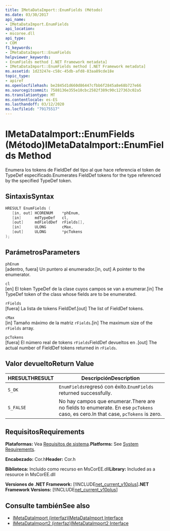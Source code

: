 ```yaml
---
title: IMetaDataImport::EnumFields (Método)
ms.date: 03/30/2017
api_name:
- IMetaDataImport.EnumFields
api_location:
- mscoree.dll
api_type:
- COM
f1_keywords:
- IMetaDataImport::EnumFields
helpviewer_keywords:
- EnumFields method [.NET Framework metadata]
- IMetaDataImport::EnumFields method [.NET Framework metadata]
ms.assetid: 1d23247e-c58c-45db-afd8-83aa89cde18e
topic_type:
- apiref
ms.openlocfilehash: be2845d1d660d86447cfbb6f2845a8e68b727e66
ms.sourcegitcommit: 7588136e355e10cbc2582f389c90c127363c02a5
ms.translationtype: MT
ms.contentlocale: es-ES
ms.lasthandoff: 03/12/2020
ms.locfileid: "79175517"
---
```

# <a name="imetadataimportenumfields-method"></a><span data-ttu-id="57260-102">IMetaDataImport::EnumFields (Método)</span><span class="sxs-lookup"><span data-stu-id="57260-102">IMetaDataImport::EnumFields Method</span></span>
<span data-ttu-id="57260-103">Enumera los tokens de FieldDef del tipo al que hace referencia el token de TypeDef especificado.</span><span class="sxs-lookup"><span data-stu-id="57260-103">Enumerates FieldDef tokens for the type referenced by the specified TypeDef token.</span></span>  
  
## <a name="syntax"></a><span data-ttu-id="57260-104">Sintaxis</span><span class="sxs-lookup"><span data-stu-id="57260-104">Syntax</span></span>  
  
```cpp  
HRESULT EnumFields (
   [in, out] HCORENUM    *phEnum,
   [in]      mdTypeDef   cl,
   [out]     mdFieldDef  rFields[],
   [in]      ULONG       cMax,
   [out]     ULONG       *pcTokens  
);  
```  
  
## <a name="parameters"></a><span data-ttu-id="57260-105">Parámetros</span><span class="sxs-lookup"><span data-stu-id="57260-105">Parameters</span></span>  
 `phEnum`  
 <span data-ttu-id="57260-106">[adentro, fuera] Un puntero al enumerador.</span><span class="sxs-lookup"><span data-stu-id="57260-106">[in, out] A pointer to the enumerator.</span></span>  
  
 `cl`  
 <span data-ttu-id="57260-107">[en] El token TypeDef de la clase cuyos campos se van a enumerar.</span><span class="sxs-lookup"><span data-stu-id="57260-107">[in] The TypeDef token of the class whose fields are to be enumerated.</span></span>  
  
 `rFields`  
 <span data-ttu-id="57260-108">[fuera] La lista de tokens FieldDef.</span><span class="sxs-lookup"><span data-stu-id="57260-108">[out] The list of FieldDef tokens.</span></span>  
  
 `cMax`  
 <span data-ttu-id="57260-109">[in] Tamaño máximo de la matriz `rFields`.</span><span class="sxs-lookup"><span data-stu-id="57260-109">[in] The maximum size of the `rFields` array.</span></span>  
  
 `pcTokens`  
 <span data-ttu-id="57260-110">[fuera] El número real de tokens `rFields`FieldDef devueltos en .</span><span class="sxs-lookup"><span data-stu-id="57260-110">[out] The actual number of FieldDef tokens returned in `rFields`.</span></span>  
  
## <a name="return-value"></a><span data-ttu-id="57260-111">Valor devuelto</span><span class="sxs-lookup"><span data-stu-id="57260-111">Return Value</span></span>  
  
|<span data-ttu-id="57260-112">HRESULT</span><span class="sxs-lookup"><span data-stu-id="57260-112">HRESULT</span></span>|<span data-ttu-id="57260-113">Descripción</span><span class="sxs-lookup"><span data-stu-id="57260-113">Description</span></span>|  
|-------------|-----------------|  
|`S_OK`|<span data-ttu-id="57260-114">`EnumFields`regresó con éxito.</span><span class="sxs-lookup"><span data-stu-id="57260-114">`EnumFields` returned successfully.</span></span>|  
|`S_FALSE`|<span data-ttu-id="57260-115">No hay campos que enumerar.</span><span class="sxs-lookup"><span data-stu-id="57260-115">There are no fields to enumerate.</span></span> <span data-ttu-id="57260-116">En ese `pcTokens` caso, es cero.</span><span class="sxs-lookup"><span data-stu-id="57260-116">In that case, `pcTokens` is zero.</span></span>|  
  
## <a name="requirements"></a><span data-ttu-id="57260-117">Requisitos</span><span class="sxs-lookup"><span data-stu-id="57260-117">Requirements</span></span>  
 <span data-ttu-id="57260-118">**Plataformas:** Vea [Requisitos de sistema](../../../../docs/framework/get-started/system-requirements.md).</span><span class="sxs-lookup"><span data-stu-id="57260-118">**Platforms:** See [System Requirements](../../../../docs/framework/get-started/system-requirements.md).</span></span>  
  
 <span data-ttu-id="57260-119">**Encabezado:** Cor.h</span><span class="sxs-lookup"><span data-stu-id="57260-119">**Header:** Cor.h</span></span>  
  
 <span data-ttu-id="57260-120">**Biblioteca:** Incluido como recurso en MsCorEE.dll</span><span class="sxs-lookup"><span data-stu-id="57260-120">**Library:** Included as a resource in MsCorEE.dll</span></span>  
  
 <span data-ttu-id="57260-121">**Versiones de .NET Framework:** [!INCLUDE[net_current_v10plus](../../../../includes/net-current-v10plus-md.md)]</span><span class="sxs-lookup"><span data-stu-id="57260-121">**.NET Framework Versions:** [!INCLUDE[net_current_v10plus](../../../../includes/net-current-v10plus-md.md)]</span></span>  
  
## <a name="see-also"></a><span data-ttu-id="57260-122">Consulte también</span><span class="sxs-lookup"><span data-stu-id="57260-122">See also</span></span>

- [<span data-ttu-id="57260-123">IMetaDataImport (interfaz)</span><span class="sxs-lookup"><span data-stu-id="57260-123">IMetaDataImport Interface</span></span>](../../../../docs/framework/unmanaged-api/metadata/imetadataimport-interface.md)
- [<span data-ttu-id="57260-124">IMetaDataImport2 (interfaz)</span><span class="sxs-lookup"><span data-stu-id="57260-124">IMetaDataImport2 Interface</span></span>](../../../../docs/framework/unmanaged-api/metadata/imetadataimport2-interface.md)
